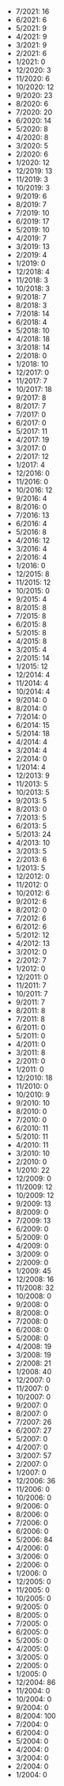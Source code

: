 *  7/2021: 16
*  6/2021: 6
*  5/2021: 9
*  4/2021: 9
*  3/2021: 9
*  2/2021: 6
*  1/2021: 0
*  12/2020: 3
*  11/2020: 6
*  10/2020: 12
*  9/2020: 23
*  8/2020: 6
*  7/2020: 20
*  6/2020: 14
*  5/2020: 8
*  4/2020: 8
*  3/2020: 5
*  2/2020: 6
*  1/2020: 12
*  12/2019: 13
*  11/2019: 3
*  10/2019: 3
*  9/2019: 6
*  8/2019: 7
*  7/2019: 10
*  6/2019: 17
*  5/2019: 10
*  4/2019: 7
*  3/2019: 13
*  2/2019: 4
*  1/2019: 0
*  12/2018: 4
*  11/2018: 3
*  10/2018: 3
*  9/2018: 7
*  8/2018: 3
*  7/2018: 14
*  6/2018: 4
*  5/2018: 10
*  4/2018: 18
*  3/2018: 14
*  2/2018: 0
*  1/2018: 10
*  12/2017: 0
*  11/2017: 7
*  10/2017: 18
*  9/2017: 8
*  8/2017: 7
*  7/2017: 0
*  6/2017: 0
*  5/2017: 11
*  4/2017: 19
*  3/2017: 0
*  2/2017: 12
*  1/2017: 4
*  12/2016: 0
*  11/2016: 0
*  10/2016: 12
*  9/2016: 4
*  8/2016: 0
*  7/2016: 13
*  6/2016: 4
*  5/2016: 8
*  4/2016: 12
*  3/2016: 4
*  2/2016: 4
*  1/2016: 0
*  12/2015: 8
*  11/2015: 12
*  10/2015: 0
*  9/2015: 4
*  8/2015: 8
*  7/2015: 8
*  6/2015: 8
*  5/2015: 8
*  4/2015: 8
*  3/2015: 4
*  2/2015: 14
*  1/2015: 12
*  12/2014: 4
*  11/2014: 4
*  10/2014: 4
*  9/2014: 0
*  8/2014: 0
*  7/2014: 0
*  6/2014: 15
*  5/2014: 18
*  4/2014: 4
*  3/2014: 4
*  2/2014: 0
*  1/2014: 4
*  12/2013: 9
*  11/2013: 5
*  10/2013: 5
*  9/2013: 5
*  8/2013: 0
*  7/2013: 5
*  6/2013: 5
*  5/2013: 24
*  4/2013: 10
*  3/2013: 5
*  2/2013: 6
*  1/2013: 5
*  12/2012: 0
*  11/2012: 0
*  10/2012: 6
*  9/2012: 6
*  8/2012: 0
*  7/2012: 6
*  6/2012: 6
*  5/2012: 12
*  4/2012: 13
*  3/2012: 0
*  2/2012: 7
*  1/2012: 0
*  12/2011: 0
*  11/2011: 7
*  10/2011: 7
*  9/2011: 7
*  8/2011: 8
*  7/2011: 8
*  6/2011: 0
*  5/2011: 0
*  4/2011: 0
*  3/2011: 8
*  2/2011: 0
*  1/2011: 0
*  12/2010: 18
*  11/2010: 0
*  10/2010: 9
*  9/2010: 10
*  8/2010: 0
*  7/2010: 0
*  6/2010: 11
*  5/2010: 11
*  4/2010: 11
*  3/2010: 10
*  2/2010: 0
*  1/2010: 22
*  12/2009: 0
*  11/2009: 12
*  10/2009: 12
*  9/2009: 13
*  8/2009: 0
*  7/2009: 13
*  6/2009: 0
*  5/2009: 0
*  4/2009: 0
*  3/2009: 0
*  2/2009: 0
*  1/2009: 45
*  12/2008: 16
*  11/2008: 32
*  10/2008: 0
*  9/2008: 0
*  8/2008: 0
*  7/2008: 0
*  6/2008: 0
*  5/2008: 0
*  4/2008: 19
*  3/2008: 19
*  2/2008: 21
*  1/2008: 40
*  12/2007: 0
*  11/2007: 0
*  10/2007: 0
*  9/2007: 0
*  8/2007: 0
*  7/2007: 26
*  6/2007: 27
*  5/2007: 0
*  4/2007: 0
*  3/2007: 57
*  2/2007: 0
*  1/2007: 0
*  12/2006: 36
*  11/2006: 0
*  10/2006: 0
*  9/2006: 0
*  8/2006: 0
*  7/2006: 0
*  6/2006: 0
*  5/2006: 84
*  4/2006: 0
*  3/2006: 0
*  2/2006: 0
*  1/2006: 0
*  12/2005: 0
*  11/2005: 0
*  10/2005: 0
*  9/2005: 0
*  8/2005: 0
*  7/2005: 0
*  6/2005: 0
*  5/2005: 0
*  4/2005: 0
*  3/2005: 0
*  2/2005: 0
*  1/2005: 0
*  12/2004: 86
*  11/2004: 0
*  10/2004: 0
*  9/2004: 0
*  8/2004: 100
*  7/2004: 0
*  6/2004: 0
*  5/2004: 0
*  4/2004: 0
*  3/2004: 0
*  2/2004: 0
*  1/2004: 0